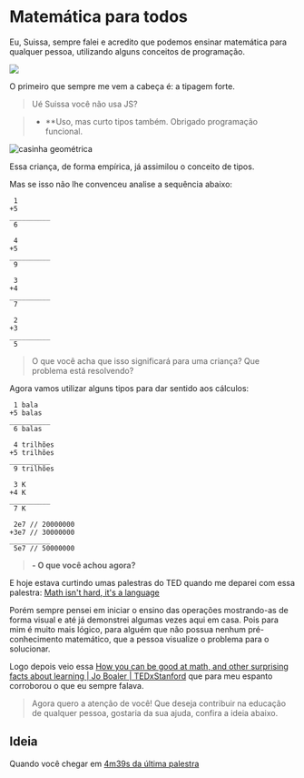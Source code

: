 # Matemática para todos

Eu, Suissa, sempre falei e acredito que podemos ensinar matemática para qualquer pessoa, utilizando alguns conceitos de programação.

![](http://vignette3.wikia.nocookie.net/meme/images/b/b6/Y_wat_2.jpg/revision/latest?cb=20150614223422)

O primeiro que sempre me vem a cabeça é: a tipagem forte.

> Ué Suissa você não usa JS?

> - **Uso, mas curto tipos também. Obrigado programação funcional.

![casinha geométrica](http://www.eunascinoviladaserra.com.br/wp-content/uploads/2014/08/brinquedo-5.jpg)

Essa criança, de forma empírica, já assimilou o conceito de tipos.

Mas se isso não lhe convenceu analise a sequência abaixo:


``` 
 1 
+5 
__________
 6 
``` 

``` 
 4 
+5 
__________
 9 
``` 

``` 
 3 
+4 
__________
 7 
``` 

``` 
 2 
+3 
__________
 5 
``` 

> O que você acha que isso significará para uma criança? Que problema está resolvendo?

Agora vamos utilizar alguns tipos para dar sentido aos cálculos:

``` 
 1 bala
+5 balas
__________
 6 balas
``` 

``` 
 4 trilhões
+5 trilhões
__________
 9 trilhões
``` 

``` 
 3 K
+4 K
__________
 7 K
``` 

``` 
 2e7 // 20000000
+3e7 // 30000000
__________
 5e7 // 50000000
``` 

> **- O que você achou agora?**

E hoje estava curtindo umas palestras do TED quando me deparei com essa palestra: [Math isn't hard, it's a language](https://youtu.be/3icoSeGqQtY?t=4m39s) 


Porém sempre pensei em iniciar o ensino das operações mostrando-as de forma visual e até já demonstrei algumas vezes aqui em casa. Pois para mim é muito mais lógico, para alguém que não possua nenhum pré-conhecimento matemático, que a pessoa visualize o problema para o solucionar.

Logo depois veio essa
[How you can be good at math, and other surprising facts about learning | Jo Boaler | TEDxStanford](https://www.youtube.com/watch?v=3icoSeGqQtY) que para meu espanto corroborou o que eu sempre falava. 

> Agora quero a atenção de você! Que deseja contribuir na educação de qualquer pessoa, gostaria da sua ajuda, confira a ideia abaixo.


## Ideia

Quando você chegar em [4m39s da última palestra](https://www.youtube.com/watch?v=3icoSeGqQtY&feature=youtu.be&t=4m39s)
